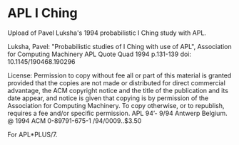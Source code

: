 # APL I Ching
Upload of Pavel Luksha's 1994 probabilistic I Ching study with APL.

Luksha, Pavel: "Probabilistic studies of I Ching with use of APL", Association for Computing Machinery APL Quote Quad 1994 p.131-139
doi: 10.1145/190468.190296

License:
Permission to copy without fee all or part of this material is granted provided that the copies are not made or distributed for direct commercial advantage, the ACM copyright notice and the title of the publication and its date appear, and notice is given that copying is by permission of the Association for Computing Machinery. To copy otherwise, or to republish, requires a fee and/or specific permission. APL 94’- 9/94 Antwerp Belgium. @ 1994 ACM 0-89791-675-1 /94/0009..$3.50

For APL*PLUS/7.